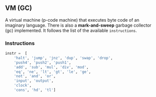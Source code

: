 ## VM (GC)

A virtual machine (p-code machine) that executes byte code of an imaginary language. There is also a **mark-and-sweep** garbage collector (gc) implemented. It follows the list of the available ``instructions``.


### Instructions

```python
instr =  [
	'halt', 'jump', 'jnz', 'dup', 'swap', 'drop', 
	'push4', 'push2', 'push1', 
	'add', 'sub', 'mul', 'div', 'mod', 
	'eq', 'ne', 'lt', 'gt', 'le', 'ge', 
	'not', 'and', 'or', 
	'input', 'output', 
	'clock', 
	'cons', 'hd', 'tl']
```

